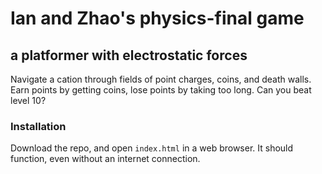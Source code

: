 # Ian and Zhao's **physics-final** game
## a platformer with electrostatic forces

Navigate a cation through fields of point charges, coins, and death walls. Earn points by getting coins, lose points by taking too long. Can you beat level 10?

### Installation

Download the repo, and open `index.html` in a web browser. It should function, even without an internet connection.
